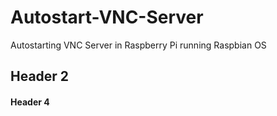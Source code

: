 # Autostart-VNC-Server
Autostarting VNC Server in Raspberry Pi running Raspbian OS
## Header 2
#### Header 4
